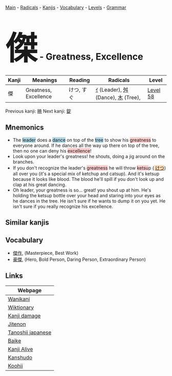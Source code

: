 <style> bigfont {font-size: 100px}</style>
[Main](../README.md) -
[Radicals](../radicals.md) -
[Kanjis](../kanjis.md) -
[Vocabulary](../vocabulary.md) -
[Levels](../levels.md) -
[Grammar](../grammar.md)
# <bigfont> 傑</bigfont> - Greatness, Excellence 

| Kanji | Meanings | Reading | Radicals | Level |
| --- | --- | --- | --- | --- |
| 傑 | Greatness, Excellence | けつ, すぐ | [ｲ](../radicals/ｲ.md) (Leader), [舛](../radicals/舛.md) (Dance), [木](../radicals/木.md) (Tree),  | [Level 58](../levels/wk_level58.md) |

Previous kanji: [暁](暁.md) Next kanji: [錠](錠.md) 

## Mnemonics
 * The <span style="background-color:#ADD8E6"> leader</span> does a <span style="background-color:#ADD8E6"> dance</span> on top of the <span style="background-color:#ADD8E6"> tree</span> to show his <span style="background-color:#ffcccb"> greatness</span> to everyone around. If he dances all the way up there on top of the tree, then no one can deny his <span style="background-color:#ffcccb"> excellence</span>!
* Look upon your leader's greatness! he shouts, doing a jig around on the branches.
* If you don't recognize the leader's <span style="background-color:#ffcccb"> greatness</span> he will throw <span style="background-color:#ffcccb"> ketsu</span>p (<span style="background-color:#fed8b1"> [けつ](https://jisho.org/search/けつ)</span>) all over you (it's a special mix of ketchup and catsup). And it's ketsup because it looks like blood. The blood he'll spill if you don't look up and clap at his great dancing.
* Oh leader, your greatness is so... great! you shout up at him. He's holding the ketsup bottle over your head and staring into your eyes as he dances in the tree. He isn't sure if he wants to dump it on you yet. He isn't sure if you really recognize his excellence.


## Similar kanjis
 


## Vocabulary
 * [傑作](../vocabulary/傑.md), (Masterpiece, Best Work)
* [豪傑](../vocabulary/傑.md), (Hero, Bold Person, Daring Person, Extraordinary Person)



## Links 

| Webpage |
| --- |
| [Wanikani          ](https://www.wanikani.com/kanji/傑) |
| [Wiktionary        ](https://en.wiktionary.org/wiki/傑) |
| [Kanji damage      ](http://www.kanjidamage.com/kanji/search?utf8=✓&q=傑) |
| [Jitenon           ](https://jitenon.com/kanji/傑) |
| [Tanoshii japanese ](https://www.tanoshiijapanese.com/dictionary/kanji.cfm?k=傑) |
| [Baike             ](https://baike.baidu.com/item/傑) |
| [Kanji Alive       ](https://app.kanjialive.com/傑) |
| [Kanshudo          ](https://www.kanshudo.com/searchmn?q=傑) |
| [Koohii            ](https://kanji.koohii.com/study/kanji/傑) |
